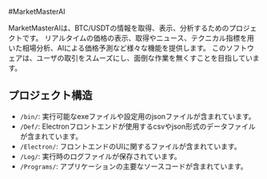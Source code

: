 #MarketMasterAI

MarketMasterAIは、BTC/USDTの情報を取得、表示、分析するためのプロジェクトです。
リアルタイムの価格の表示、取得やニュース、テクニカル指標を用いた相場分析、AIによる価格予測など様々な機能を提供します。
このソフトウェアは、ユーザの取引をスムーズにし、面倒な作業を無くすことを目指しています。

## プロジェクト構造

- `/bin/`: 実行可能なexeファイルや設定用のjsonファイルが含まれています。
- `/Def/`: Electronフロントエンドが使用するcsvやjson形式のデータファイルが含まれています。
- `/Electron/`: フロントエンドのUIに関するファイルが含まれています。
- `/Log/`: 実行時のログファイルが保存されています。
- `/Programs/`: アプリケーションの主要なソースコードが含まれています。
